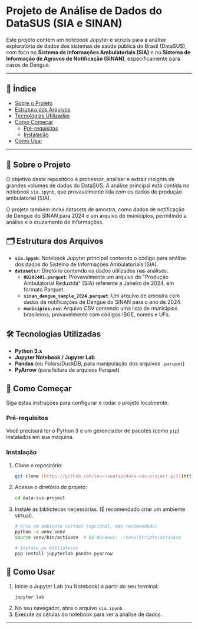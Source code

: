 # Projeto de Análise de Dados do DataSUS (SIA e SINAN)

Este projeto contém um notebook Jupyter e scripts para a análise exploratória de dados dos sistemas de saúde pública do Brasil (DataSUS), com foco no **Sistema de Informações Ambulatoriais (SIA)** e no **Sistema de Informação de Agravos de Notificação (SINAN)**, especificamente para casos de Dengue.

---

## 📝 Índice

* [Sobre o Projeto](#-sobre-o-projeto)
* [Estrutura dos Arquivos](#-estrutura-dos-arquivos)
* [Tecnologias Utilizadas](#-tecnologias-utilizadas)
* [Como Começar](#-como-começar)
    * [Pré-requisitos](#pré-requisitos)
    * [Instalação](#instalação)
* [Como Usar](#-como-usar)

---

## 📖 Sobre o Projeto

O objetivo deste repositório é processar, analisar e extrair insights de grandes volumes de dados do DataSUS. A análise principal está contida no notebook `sia.ipynb`, que provavelmente lida com os dados de produção ambulatorial (SIA).

O projeto também inclui datasets de amostra, como dados de notificação de Dengue do SINAN para 2024 e um arquivo de municípios, permitindo a análise e o cruzamento de informações.

## 🗂️ Estrutura dos Arquivos

* **`sia.ipynb`**: Notebook Jupyter principal contendo o código para análise dos dados do Sistema de Informações Ambulatoriais (SIA).
* **`datasets/`**: Diretório contendo os dados utilizados nas análises.
    * **`RD202401.parquet`**: Provavelmente um arquivo de "Produção Ambulatorial Reduzida" (SIA) referente a Janeiro de 2024, em formato Parquet.
    * **`sinan_dengue_sample_2024.parquet`**: Um arquivo de amostra com dados de notificações de Dengue do SINAN para o ano de 2024.
    * **`municipios.csv`**: Arquivo CSV contendo uma lista de municípios brasileiros, provavelmente com códigos IBGE, nomes e UFs.

## 🛠️ Tecnologias Utilizadas

* **Python 3.x**
* **Jupyter Notebook / Jupyter Lab**
* **Pandas** (ou Polars/DuckDB, para manipulação dos arquivos `.parquet`)
* **PyArrow** (para leitura de arquivos Parquet)

## 🏁 Como Começar

Siga estas instruções para configurar e rodar o projeto localmente.

### Pré-requisitos

Você precisará ter o Python 3 e um gerenciador de pacotes (como `pip`) instalados em sua máquina.

### Instalação

1.  Clone o repositório:
    ```bash
    git clone [https://github.com/seu-usuario/data-sus-project.git](https://github.com/seu-usuario/data-sus-project.git)
    ```
2.  Acesse o diretório do projeto:
    ```bash
    cd data-sus-project
    ```
3.  Instale as bibliotecas necessárias. (É recomendado criar um ambiente virtual).
    ```bash
    # Crie um ambiente virtual (opcional, mas recomendado)
    python -m venv venv
    source venv/bin/activate  # No Windows: .\venv\Scripts\activate
    
    # Instale as bibliotecas
    pip install jupyterlab pandas pyarrow
    ```

## 🏃 Como Usar

1.  Inicie o Jupyter Lab (ou Notebook) a partir do seu terminal:
    ```bash
    jupyter lab
    ```
2.  No seu navegador, abra o arquivo `sia.ipynb`.
3.  Execute as células do notebook para ver a análise de dados.

---